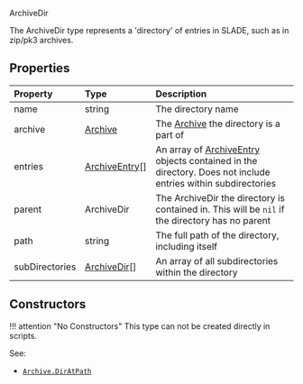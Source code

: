 <article-head>ArchiveDir</article-head>

The <type>ArchiveDir</type> type represents a 'directory' of entries in SLADE, such as in zip/pk3 archives.

## Properties

| Property | Type | Description |
|:---------|:-----|:------------|
<prop class="ro">name</prop> | <type>string</type> | The directory name
<prop class="ro">archive</prop> | <type>[Archive](Archive.md)</type> | The <type>[Archive](Archive.md)</type> the directory is a part of
<prop class="ro">entries</prop> | <type>[ArchiveEntry](ArchiveEntry.md)\[\]</type> | An array of <type>[ArchiveEntry](ArchiveEntry.md)</type> objects contained in the directory. Does not include entries within subdirectories
<prop class="ro">parent</prop> | <type>ArchiveDir</type> | The <type>ArchiveDir</type> the directory is contained in. This will be `nil` if the directory has no parent
<prop class="ro">path</prop> | <type>string</type> | The full path of the directory, including itself
<prop class="ro">subDirectories</prop> | <type>[ArchiveDir](ArchiveDir.md)\[\]</type> | An array of all subdirectories within the directory

## Constructors

!!! attention "No Constructors"
    This type can not be created directly in scripts.

<listhead>See:</listhead>

* <code>[Archive.DirAtPath](Archive.md#diratpath)</code>
